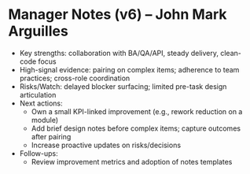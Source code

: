 # Manager Notes (v6) – John Mark Arguilles

- Key strengths: collaboration with BA/QA/API, steady delivery, clean-code focus
- High-signal evidence: pairing on complex items; adherence to team practices; cross-role coordination
- Risks/Watch: delayed blocker surfacing; limited pre-task design articulation
- Next actions:
  - Own a small KPI-linked improvement (e.g., rework reduction on a module)
  - Add brief design notes before complex items; capture outcomes after pairing
  - Increase proactive updates on risks/decisions
- Follow-ups:
  - Review improvement metrics and adoption of notes templates
